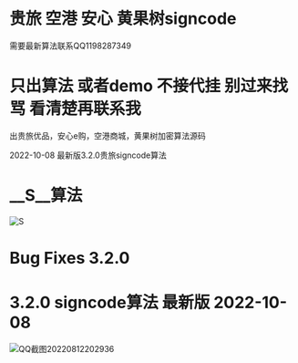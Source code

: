 
# 贵旅 空港 安心 黄果树signcode

需要最新算法联系QQ1198287349

# 只出算法 或者demo 不接代挂 别过来找骂 看清楚再联系我

出贵旅优品，安心e购，空港商城，黄果树加密算法源码

2022-10-08  最新版3.2.0贵旅signcode算法

# __S__算法

![__S__](https://user-images.githubusercontent.com/38068634/182024535-e8be523a-71be-41df-9f2e-1537b38be0e0.png)



# Bug Fixes 3.2.0

# 3.2.0 signcode算法 最新版 2022-10-08
![QQ截图20220812202936](https://user-images.githubusercontent.com/38068634/184354269-b9cff0bc-f5f1-466a-96d7-561a445e1411.png)




